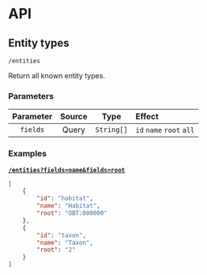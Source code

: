 # API

## Entity types

```
/entities
```

Return all known entity types.

### Parameters

| Parameter | Source | Type | Effect |
|:---------:|:------:|:----:|:-------|
| `fields` | Query | `String[]` | `id` `name` `root` `all` |


### Examples

[**`/entities?fields=name&fields=root`**](http://bibliome.jouy.inra.fr/demo/alvisdb/obt/entities?fields=name&fields=root)
```json
[
    {
        "id": "habitat",
        "name": "Habitat",
        "root": "OBT:000000"
    },
    {
        "id": "taxon",
        "name": "Taxon",
        "root": "2"
    }
]
```
